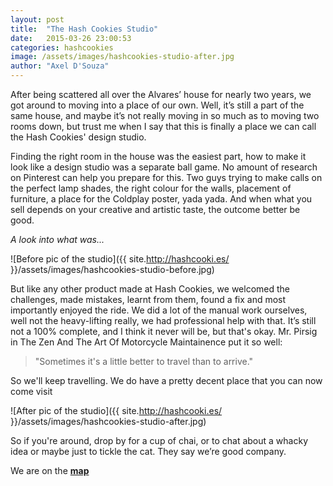 ```yaml
---
layout: post
title:  "The Hash Cookies Studio"
date:   2015-03-26 23:00:53
categories: hashcookies
image: /assets/images/hashcookies-studio-after.jpg
author: "Axel D'Souza"
---
```


After being scattered all over the Alvares’ house for nearly two years, we got around to moving into a place of our own. Well, it’s still a part of the same house, and maybe it’s not really moving in so much as to moving two rooms down, but trust me when I say that this is finally a place we can call the Hash Cookies' design studio.

Finding the right room in the house was the easiest part, how to make it look like a design studio was a separate ball game. No amount of research on Pinterest can help you prepare for this. Two guys trying to make calls on the perfect lamp shades, the right colour for the walls, placement of furniture, a place for the Coldplay poster, yada yada. And when what you sell depends on your creative and artistic taste, the outcome better be good. 

*A look into what was...*

![Before pic of the studio]({{ site.http://hashcooki.es/ }}/assets/images/hashcookies-studio-before.jpg)

But like any other product made at Hash Cookies, we welcomed the challenges, made mistakes, learnt from them, found a fix and most importantly enjoyed the ride. We did a lot of the manual work ourselves, well not the heavy-lifting really, we had professional help with that. It’s still not a 100% complete, and I think it never will be, but that's okay. Mr. Pirsig in The Zen And The Art Of Motorcycle Maintainence put it so well:
> "Sometimes it's a little better to travel than to arrive."



So we'll keep travelling. We do have a pretty decent place that you can now come visit 

![After pic of the studio]({{ site.http://hashcooki.es/ }}/assets/images/hashcookies-studio-after.jpg)

So if you're around, drop by for a cup of chai, or to chat about a whacky idea or maybe just to tickle the cat. They say we’re good company. 

We are on the  [**map**](https://www.google.co.in/maps/place/Hash+Cookies/@15.567541,73.782771,18z/data=!3m1!4b1!4m2!3m1!1s0x0000000000000000:0xee3ecec85417a514)
